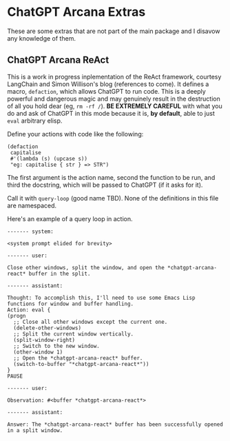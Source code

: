# ChatGPT Arcana Extras

These are some extras that are not part of the main package and I disavow any knowledge of them.

## ChatGPT Arcana ReAct

This is a work in progress inplementation of the ReAct framework, courtesy LangChain and Simon Willison's blog (references to come).
It defines a macro, `defaction`, which allows ChatGPT to run code. This is a deeply powerful and dangerous magic and may genuinely result in the destruction of all you hold dear (eg, `rm -rf /`). **BE EXTREMELY CAREFUL** with what you do and ask of ChatGPT in this mode because it is, **by default**, able to just `eval` arbitrary elisp.

Define your actions with code like the following:

```elisp
(defaction
 capitalise
 #'(lambda (s) (upcase s))
 "eg: capitalise { str } => STR")
```

The first argument is the action name, second the function to be run, and third the docstring, which will be passed to ChatGPT (if it asks for it).

Call it with `query-loop` (good name TBD). None of the definitions in this file are namespaced.

Here's an example of a query loop in action.

```
------- system:

<system prompt elided for brevity>

------- user:

Close other windows, split the window, and open the *chatgpt-arcana-react* buffer in the split.

------- assistant:

Thought: To accomplish this, I'll need to use some Emacs Lisp functions for window and buffer handling.
Action: eval {
(progn
  ;; Close all other windows except the current one.
  (delete-other-windows)
  ;; Split the current window vertically.
  (split-window-right)
  ;; Switch to the new window.
  (other-window 1)
  ;; Open the *chatgpt-arcana-react* buffer.
  (switch-to-buffer "*chatgpt-arcana-react*"))
}
PAUSE

------- user:

Observation: #<buffer *chatgpt-arcana-react*>

------- assistant:

Answer: The *chatgpt-arcana-react* buffer has been successfully opened in a split window.
```
